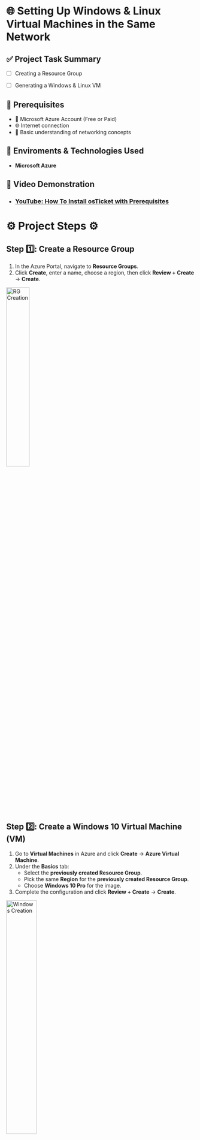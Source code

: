 <h1> 🌐 Setting Up Windows & Linux Virtual Machines in the Same Network </h1>

## ✅ Project Task Summary

- [ ] Creating a Resource Group 
- [ ] Generating a Windows & Linux VM


## 📌 Prerequisites
- 🔐 Microsoft Azure Account (Free or Paid)
- 🌐 Internet connection
- 🧠 Basic understanding of networking concepts
  
## 🔗 Enviroments & Technologies Used 
-  **Microsoft Azure**

## 🎥 Video Demonstration

- ### [YouTube: How To Install osTicket with Prerequisites](https://www.youtube.com)

<h1> ⚙️ Project Steps ⚙️ </h1>


## Step 1️⃣: Create a Resource Group  
1. In the Azure Portal, navigate to **Resource Groups**.  
2. Click **Create**, enter a name, choose a region, then click **Review + Create** → **Create**.

<p>
<img src="https://imgur.com/DXPxCjA.png" height="35%" width="35%" alt="RG Creation">
</p>

<br>

## Step 2️⃣: Create a Windows 10 Virtual Machine (VM)  
1. Go to **Virtual Machines** in Azure and click **Create** → **Azure Virtual Machine**.  
2. Under the **Basics** tab:  
   - Select the **previously created Resource Group**.
   - Pick the same **Region** for the **previously created Resource Group**.
   - Choose **Windows 10 Pro** for the image.  
3. Complete the configuration and click **Review + Create** → **Create**.

<p>
<img src="https://imgur.com/HFnUwht.png" height="40%" width="40%" alt="Windows Creation">
</p>


## Step 3️⃣: Using Remote Desktop Protocol (RDP)

1. In Azure, open your **Windows VM** and copy its **Public IP Address**.
2. On your local machine, search for and open **Remote Desktop Connection**.
3. Paste the copied IP into the **Computer** field.
4. Enter the **Windows VM username**, click **Connect**, and log in.
   
<p>
<img src="https://imgur.com/JclDJbE.png" height="90%" width="90%" alt="RDP">
</p>


## Step 4️⃣: Installing OSTicket Prerequisites 

1. On the windows VM open this link on Edge, download & extract this file onto your desktop: [OSTicket Installation Files](https://drive.google.com/file/d/118z3d-o9Oyom8FgGzbJe2iBiIVB3s1Th/view?usp=sharing)
2. Open the search bar, open up "Turn Windows Features On or Off". Check off & expand "Internet Information Services" then follow this: World Wide Web Services -> Application Development Features -> [X] CGI then hit OK.
3. Go back to the **OSTicket Installation Files**, Open, run & click through **PHPManagerForIIS** & **rewrite_amd64** executable. 
4. Open File explorer, click on **This PC** then **Windows (C:)** & create a new folder named **PHP**.
5. Go back to the **OSTicket Installation Files** & right-click extract the **php-7.3.8-nts-Win32** zipped folder into the new **PHP** Folder.
6. Open the **OSTicket Installation Files** & install the **VC_redist.x86** executable.
7. From the **osTicket-Installation-Files** folder, install **MySQL 5.5.62**
Typical Setup -> Launch Configuration Wizard (after install) -> Standard Configuration -> Username: root Password: root *(login info is for simplicity of project)*
8. Type & open on the windows search, **IIS** *(Internet Information Services)* as admin. Open **PHP Manager** & click **Register new PHP version**, browse the file explorer for the **C:\PHP** Directory then register **php-cgi**
9. Within **IIS** under **Connections** on the left, right-click on your VMs name then stop & start to restart the web server.

 

<p>
<img src="https://imgur.com/XOezo7q.png" height="90%" width="90%" alt="RDP">
</p>




## Step 5️⃣: OSTicket Installation
1. Open **OSTicket-Installation-Files**, right-click & extract the OSTicket zipped folder into the same folder.
2. In another File Explorer application, navigate to **This PC** -> **inetpub** -> **wwwroot**
3. Back In the **OSTicket-Installation-Files**, open the unzipped **OSTicket** Folder, copy the **Upload** Folder, paste it into the **wwwroot** folder & rename it to "osTicket"
4. In **IIS**, stop & start the web server again the expand **Sites** -> **Default Web Site** -> **osTicket**. Click on **osTicket** & under **Manage Folder** on the right side, open **Browse:80**
5. Go back to IIS, sites -> Default -> osTicket. Double-click PHP Manager & Click “Enable or disable an extension”. Right click and enable these extensions: 
Enable: php_imap.dll
Enable: php_intl.dll
Enable: php_opcache.dll
6. From: **C:\inetpub\wwwroot\osTicket\include\ost-sampleconfig.php** in file explorer, rename **ost-sampleconfig.php** -> **ost-config.php**.
7. Right-click **ost-config.php** -> **Properties** -> **Security** -> **Advanced** -> **Disable Inheritance** -> **Remove all permissions** -> **add** -> **Select a Principle** -> Type **Everyone** -> **OK & Full Control** -> **Apply**
8. Open the **OSTicket Web Server** & Continue. Fill out the **System Settings & Admin User** prompts. (*Note your admins username & password*)
9. Open **OSTicket-Installation-Files** & install **HeidiSQL Setup**. Click through the default prompts & Finish.
10. In **HeidiSQL** click **New**. For user & password, enter our **SQL username & password** from earlier then **open**. (*Username: root Password: root*)
11. 
